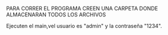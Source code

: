 PARA CORRER EL PROGRAMA CREEN UNA CARPETA DONDE ALMACENARAN TODOS LOS ARCHIVOS

Ejecuten el main,vel usuario es "admin" y la contraseña "1234".
